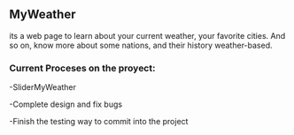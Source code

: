 ## MyWeather


its a web page to learn about your current weather, your favorite cities. And so on, know more about some nations, and their history weather-based.

### Current Proceses on the proyect:

-SliderMyWeather

-Complete design and fix bugs

-Finish the testing way to commit into the project 




